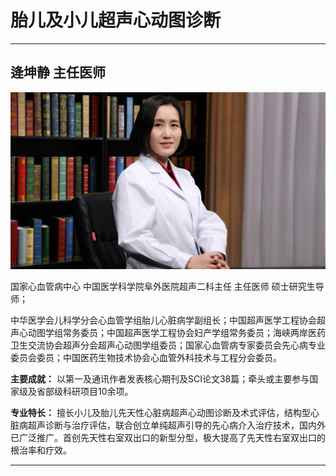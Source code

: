 # 胎儿及小儿超声心动图诊断

---

## 逄坤静 主任医师

![1679378828777](image/c06_058/1679378828777.png)

国家心血管病中心 中国医学科学院阜外医院超声二科主任 主任医师 硕士研究生导师；

中华医学会儿科学分会心血管学组胎儿心脏病学副组长；中国超声医学工程协会超声心动图学组常务委员；中国超声医学工程协会妇产学组常务委员；海峡两岸医药卫生交流协会超声分会超声心动图学组委员；国家心血管病专家委员会先心病专业委员会委员；中国医药生物技术协会心血管外科技术与工程分会委员。


**主要成就：** 以第一及通讯作者发表核心期刊及SCI论文38篇；牵头或主要参与国家级及省部级科研项目10余项。


**专业特长：** 擅长小儿及胎儿先天性心脏病超声心动图诊断及术式评估，结构型心脏病超声诊断与治疗评估，联合创立单纯超声引导的先心病介入治疗技术，国内外已广泛推广。首创先天性右室双出口的新型分型，极大提高了先天性右室双出口的根治率和疗效。

---
